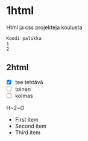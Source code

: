 # 1html
Html ja css projekteja koulusta
```
Koodi palikka
1
2
```
## 2html
- [x] tee tehtävä
- [ ] toinen
- [ ] kolmas

H~2~O

- First item
- Second item
- Third item
